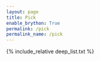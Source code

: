 ```yaml
---
layout: page
title: Pick
enable_brython: True
permalink: /pick
permalink_name: /pick
---
```



<p id="command_placeholder"></p>

<p id="deep_list_data_src" onload="brython()" hidden>
    {% include_relative deep_list.txt %}
</p>

<p id="deep_list">
    {% include_relative deep_list.txt %}
</p>

<script type="text/python" src="web_selector.py"></script>
